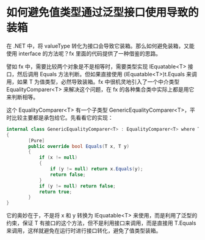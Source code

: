 # 如何避免值类型通过泛型接口使用导致的装箱

在 .NET 中，将 valueType 转化为接口会导致它装箱。那么如何避免装箱，又能使用 interface 的方法呢？fx 里面的代码提供了一种借鉴的思路。

譬如 fx 中，需要比较两个对象是不是相等时，需要类型实现 IEquatable&lt;T> 接口，然后调用 Equals 方法判断。但如果直接使用 (IEquatable&lt;T>)t.Equals 来调用，如果 T 为值类型，必然导致装箱。fx 中很机灵地引入了一个中介类型  EqualityComparer&lt;T> 来解决这个问题，在 fx 的各种集合类中实际上都是用它来判断相等。

这个  EqualityComparer&lt;T> 有一个子类型 GenericEqualityComparer&lt;T>，平时比较主要都是承包给它。先看看它的实现：

```csharp
internal class GenericEqualityComparer<T> : EqualityComparer<T> where T : IEquatable<T>
{
        [Pure]
        public override bool Equals(T x, T y)
        {
            if (x != null)
            {
                if (y != null) return x.Equals(y);
                return false;
            }
            if (y != null) return false;
            return true;
        }
}
```

它的奥妙在于，不是将 x 和 y 转换为 IEquatable&lt;T> 来使用，而是利用了泛型的约束，保证 T 有接口的这个方法，但不是利用接口来调用，而是直接用 T.Equals 来调用，这样就避免在运行时进行接口转化，避免了值类型装箱。
